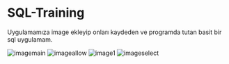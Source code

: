 # SQL-Training

Uygulamamıza image ekleyip onları kaydeden ve programda tutan basit bir sql uygulamam.

![imagemain](https://user-images.githubusercontent.com/74013091/112008299-67267300-8b36-11eb-8695-94c2f7f3630d.PNG) ![imageallow](https://user-images.githubusercontent.com/74013091/112008313-6a216380-8b36-11eb-8838-27a5cda695c9.PNG)
![image1](https://user-images.githubusercontent.com/74013091/112008333-6f7eae00-8b36-11eb-973b-15bdfb2b63dc.PNG) ![imageselect](https://user-images.githubusercontent.com/74013091/112008345-71487180-8b36-11eb-9aff-24b7a099204b.PNG)
